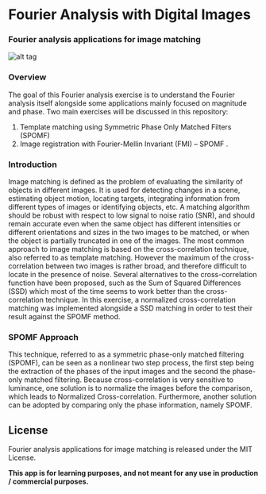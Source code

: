 # Fourier Analysis with Digital Images
### Fourier analysis applications for image matching
![alt tag](https://raw.githubusercontent.com/GKalliatakis/Fourier_Analysis_Digital_Images/master/Fourier_Analysis_with_Digital_Images.png)

### Overview
The goal of this Fourier analysis exercise is to understand the Fourier analysis itself alongside some applications mainly focused on magnitude and phase.
Two main exercises will be discussed in this repository:
1. Template matching using Symmetric Phase Only Matched Filters (SPOMF)
2. Image registration with Fourier-Mellin Invariant (FMI) – SPOMF
.


### Introduction
Image matching is defined as the problem of evaluating the similarity of objects in different images. It is used for detecting changes in a scene, estimating object motion, locating targets, integrating information from different types of images or identifying objects, etc. A matching algorithm should be robust with respect to low signal to noise ratio (SNR), and should remain accurate even when the same object has different intensities or different orientations and sizes in the two images to be matched, or when the object is partially truncated in one of the images.
The most common approach to image matching is based on the cross-correlation technique, also referred to as template matching. However the maximum of the cross-correlation between two images is rather broad, and therefore difficult to locate in the presence of noise.
Several alternatives to the cross-correlation function have been proposed, such as the Sum of Squared Differences (SSD) which most of the time seems to work better than the cross-correlation technique.
In this exercise, a normalized cross-correlation matching was implemented alongside a SSD matching in order to test their result against the SPOMF method.

### SPOMF Approach
This technique, referred to as a symmetric phase-only matched filtering (SPOMF), can be seen as a nonlinear two step process, the first step being the extraction of the phases of the input images and the second the phase-only matched filtering. Because cross-correlation is very sensitive to luminance, one solution is to normalize the images before the comparison, which leads to Normalized Cross-correlation. Furthermore, another solution can be adopted by comparing only the phase information, namely SPOMF. 

License
----


Fourier analysis applications for image matching is released under the MIT License.




**This app is for learning purposes, and not meant for any use in production / commercial purposes.**

[//]: # (These are reference links used in the body of this note and get stripped out when the markdown processor does its job. There is no need to format nicely because it shouldn't be seen. Thanks SO - http://stackoverflow.com/questions/4823468/store-comments-in-markdown-syntax)


   [dill]: <https://github.com/joemccann/dillinger>
   [git-repo-url]: <https://github.com/joemccann/dillinger.git>
   [john gruber]: <http://daringfireball.net>
   [@thomasfuchs]: <http://twitter.com/thomasfuchs>
   [df1]: <http://daringfireball.net/projects/markdown/>
   [markdown-it]: <https://github.com/markdown-it/markdown-it>
   [Ace Editor]: <http://ace.ajax.org>
   [node.js]: <http://nodejs.org>
   [Twitter Bootstrap]: <http://twitter.github.com/bootstrap/>
   [keymaster.js]: <https://github.com/madrobby/keymaster>
   [jQuery]: <http://jquery.com>
   [@tjholowaychuk]: <http://twitter.com/tjholowaychuk>
   [express]: <http://expressjs.com>
   [AngularJS]: <http://angularjs.org>
   [Gulp]: <http://gulpjs.com>

   [PlDb]: <https://github.com/joemccann/dillinger/tree/master/plugins/dropbox/README.md>
   [PlGh]:  <https://github.com/joemccann/dillinger/tree/master/plugins/github/README.md>
   [PlGd]: <https://github.com/joemccann/dillinger/tree/master/plugins/googledrive/README.md>
   [PlOd]: <https://github.com/joemccann/dillinger/tree/master/plugins/onedrive/README.md>
